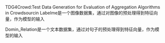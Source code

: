 TDG4Crowd:Test Data Generation for Evaluation of Aggregation Algorithms in Crowdsourcin
Labelme是一个图像数据集，通过对图像的预处理得到特征向量，作为模型的输入

Domin_Relation是一个文本数据集，通过对句子的预处理得到特征向量，作为模型的输入
